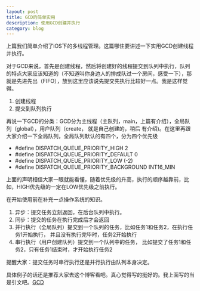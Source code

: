 ```yaml
---
layout: post
title: GCD的简单实用
description: 使用GCD创建并执行
category: blog
---
```


上篇我们简单介绍了iOS下的多线程管理。这篇哪住要讲述一下实用GCD创建线程并执行。

对于GCD来说，首先是创建线程，然后将创建好的线程提交到队列中执行，队列的特点大家应该知道的（不知道叫你身边人的排成队过一个房间，感受一下），那就是先进先出（FIFO），放到这里应该说先提交先执行比较好一点。我是这样觉得。
<ol>
	<li>创建线程</li>
	<li>提交到队列执行</li>
</ol>

再说一下GCD的分类：GCD分为主线程（主队列，main，上篇有介绍），全局队列（global），用户队列（create， 就是自己创建的，稍后
有介绍)。在这里再跟大家介绍一下全局队列，全局队列默认的有四个，分为四个优先级

<ul>
	<li>#define DISPATCH_QUEUE_PRIORITY_HIGH         2</li>
	<li>#define DISPATCH_QUEUE_PRIORITY_DEFAULT      0</li>
	<li>#define DISPATCH_QUEUE_PRIORITY_LOW          (-2)</li>
	<li>#define DISPATCH_QUEUE_PRIORITY_BACKGROUND   INT16_MIN</li>
</ul>

上面的声明相信大家一眼就能看懂，随着优先级的升高，执行的顺序越靠前，比如，HIGH优先级的一定在LOW优先级之前执行。

在开始使用前在补充一点操作系统的知识。

<ol>
	<li>异步：提交任务立刻返回，在后台队列中执行。</li>
	<li>同步：提交的任务在执行完成后才会返回</li>
	<li>并行执行（全局队列）提交到一个队列的任务，比如任务1和任务2，在执行任务1开始执行， 并且没有执行完毕时，任务2开始执行</li>
	<li>串行执行（用户创建队列）提交到一个队列中的任务， 比如提交了任务1和任务2，只有任务1结束时，才开始执行任务2</li>
</ol>
提醒大家：提交任务时串行执行还是并行执行由队列本身决定。

具体例子的话还是推荐大家去这个博客看吧。真心觉得写的挺好的。我上面写的当是引文吧。[GCD]

[GCD]: http://blog.csdn.net/hello_hwc/article/details/41073287 "GCD"

